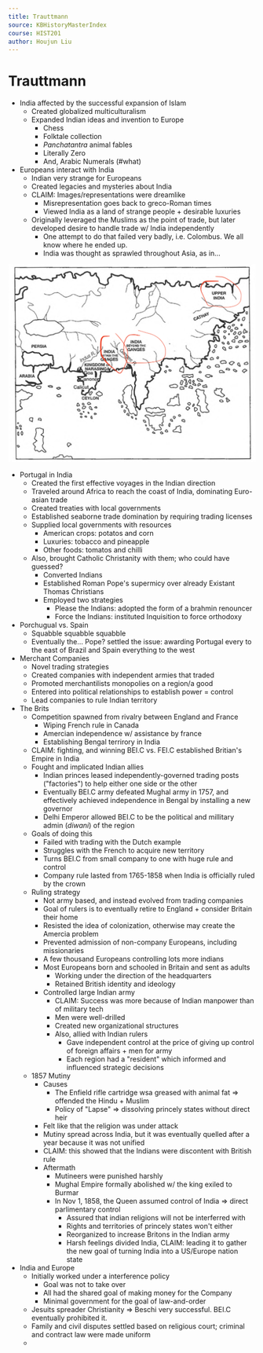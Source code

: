 ```yaml
---
title: Trauttmann
source: KBHistoryMasterIndex
course: HIST201
author: Houjun Liu
---
```


# Trauttmann
* India affected by the successful expansion of Islam
	* Created globalized multiculturalism
	* Expanded Indian ideas and invention to Europe 
		* Chess
		* Folktale collection
		* *Panchatantra* animal fables
		* Literally Zero
		* And, Arabic Numerals (#what)
* Europeans interact with India
	* Indian very strange for Europeans
	* Created legacies and mysteries about India
	* CLAIM: Images/representations were dreamlike
		* Misrepresentation goes back to greco-Roman times
		* Viewed India as a land of strange people + desirable luxuries
	* Originally leveraged the Muslims as the point of trade, but later developed desire to handle trade w/ India independently
		* One attempt to do that failed very badly, i.e. Colombus. We all know where he ended up.
		* India was thought as sprawled throughout Asia, as in...

![indiaiseverywhere.png](indiaiseverywhere.png)

* Portugal in India
	* Created the first effective voyages in the Indian direction
	* Traveled around Africa to reach the coast of India, dominating Euro-asian trade
	* Created treaties with local governments
	* Established seaborne trade domination by requiring trading licenses
	* Supplied local governments with resources
		* American crops: potatos and corn
		* Luxuries: tobacco and pineapple
		* Other foods: tomatos and chilli
	* Also, brought Catholic Christanity with them; who could have guessed?
		* Converted Indians
		* Established Roman Pope's supermicy over already Existant Thomas Christians
		* Employed two strategies
			* Please the Indians: adopted the form of a brahmin renouncer
			* Force the Indians: instituted Inquisition to force orthodoxy
* Porchugual vs. Spain
	* Squabble squabble squabble
	* Eventually the... Pope? settled the issue: awarding Portugal every to the east of Brazil and Spain everything to the west
* Merchant Companies
	* Novel trading strategies
	* Created companies with independent armies that traded
	* Promoted merchantilists monopolies on a region/a good
	*  Entered into political relationships to establish power = control
	*  Lead companies to rule Indian territory
*  The Brits
	* Competition spawned from rivalry between England and France
		* Wiping French rule in Canada
		* Amercian independence w/ assistance by france
		* Establishing Bengal terrirory in India
	* CLAIM: fighting, and winning BEI.C vs. FEI.C established Britian's Empire in India
	* Fought and implicated Indian allies 
		* Indian princes leased independently-governed trading posts ("factories") to help either one side or the other
		* Eventually BEI.C army defeated Mughal army in 1757, and effectively achieved independence in Bengal by installing a new governor
		* Delhi Emperor allowed BEI.C to be the political and millitary admin (*diwani*) of the region
	* Goals of doing this
		* Failed with trading with the Dutch example
		* Struggles with the French to acquire new territory
		* Turns BEI.C from small company to one with huge rule and control
		* Company rule lasted from 1765-1858 when India is officially ruled by the crown
	* Ruling strategy
		* Not army based, and instead evolved from trading companies
		* Goal of rulers is to eventually retire to England + consider Britain their home
		* Resisted the idea of colonization, otherwise may create the Amercia problem
		* Prevented admission of non-company Europeans, including missionaries
		* A few thousand Europeans controlling lots more indians
		* Most Europeans born and schooled in Britain and sent as adults
			* Working under the direction of the headquarters
			* Retained British identity and ideology
		* Controlled large Indian army
			*  CLAIM: Success was more because of Indian manpower than of military tech
			*  Men were well-drilled
			*  Created new organizational structures
			*  Also, allied with Indian rulers
				* Gave independent control at the price of giving up control of foreign affairs + men for army
				* Each region had a "resident" which informed and influenced strategic decisions
	* 1857 Mutiny 
		*  Causes
			*  The Enfield rifle cartridge wsa greased with animal fat => offended the Hindu + Muslim
			*  Policy of "Lapse" => dissolving princely states without direct heir
		*  Felt like that the religion was under attack
		*  Mutiny spread across India, but it was eventually quelled after a year because it was not unified
		* CLAIM: this showed that the Indians were discontent with British rule
		* Aftermath
			*   Mutineers were punished harshly
			*   Mughal Empire formally abolished w/ the king exiled to Burmar
			*  In Nov 1, 1858, the Queen assumed control of India => direct parlimentary control
				* Assured that indian religions will not be interferred with
				* Rights and territories of princely states won't either
				* Reorganized to increase Britons in the Indian army
				* Harsh feelings divided India, CLAIM: leading it to gather the new goal of turning India into a US/Europe nation state
* India and Europe
	* Initially worked under a interference policy
		* Goal was not to take over
		* All had the shared goal of making money for the Company
		* Minimal government for the goal of law-and-order
	* Jesuits spreader Christianity  => Beschi very successful. BEI.C eventually prohibited it.
	* Family and civil disputes settled based on religious court; criminal and contract law were made uniform
	* 
